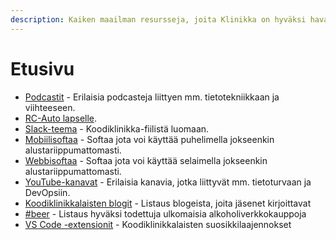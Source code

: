 ```yaml
---
description: Kaiken maailman resursseja, joita Klinikka on hyväksi havainnut.
---
```


# Etusivu

* [Podcastit](podcastit.md) - Erilaisia podcasteja liittyen mm. tietotekniikkaan ja viihteeseen.
* [RC-Auto lapselle](rc-car-for-kids.md).
* [Slack-teema](slack-theme.md) - Koodiklinikka-fiilistä luomaan.
* [Mobiilisoftaa](softaa-mobiili.md) - Softaa jota voi käyttää puhelimella jokseenkin alustariippumattomasti.
* [Webbisoftaa](softaa-web.md) - Softaa jota voi käyttää selaimella jokseenkin alustariippumattomasti.
* [YouTube-kanavat](youtube-channels.md) - Erilaisia kanavia, jotka liittyvät mm. tietoturvaan ja DevOpsiin.
* [Koodiklinikkalaisten blogit](koodiklinikkalaisten-blogit.md) - Listaus blogeista, joita jäsenet kirjoittavat
* [#beer](beer.md) - Listaus hyväksi todettuja ulkomaisia alkoholiverkkokauppoja
* [VS Code -extensionit](https://resources.koodiklinikka.fi/vs-code-extensionit) - Koodiklinikkalaisten suosikkilaajennokset
